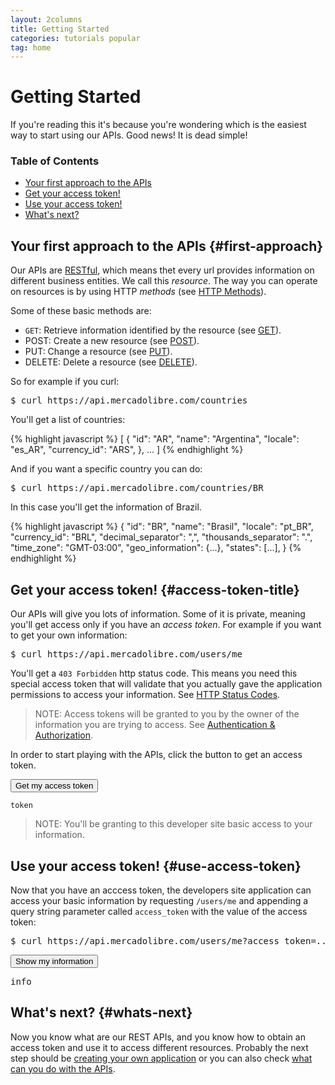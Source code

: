```yaml
---
layout: 2columns
title: Getting Started
categories: tutorials popular
tag: home
---
```


# Getting Started

If you're reading this it's because you're wondering which is the easiest way to start using our APIs. Good news! It is dead simple!

### Table of Contents
- [Your first approach to the APIs](#first-approach)
- [Get your access token!](#access-token-title)
- [Use your access token!](#use-access-token)
- [What's next?](#whats-next)

## Your first approach to the APIs {#first-approach}
Our APIs are [RESTful](http://es.wikipedia.org/wiki/Representational_State_Transfer), which means thet every url provides information on different business entities. We call this _resource_. The way you can operate on resources is by using HTTP _methods_ (see [HTTP Methods](http://www.w3.org/Protocols/rfc2616/rfc2616-sec9.html#sec9)).  

Some of these basic methods are:
* `GET`: Retrieve information identified by the resource (see [GET](http://www.w3.org/Protocols/rfc2616/rfc2616-sec9.html#sec9.3)).
* POST: Create a new resource (see [POST](http://www.w3.org/Protocols/rfc2616/rfc2616-sec9.html#sec9.5)).
* PUT: Change a resource (see [PUT](http://www.w3.org/Protocols/rfc2616/rfc2616-sec9.html#sec9.6)).
* DELETE: Delete a resource (see [DELETE](http://www.w3.org/Protocols/rfc2616/rfc2616-sec9.html#sec9.7)).

So for example if you curl:

<pre class="terminal">$ curl https://api.mercadolibre.com/countries</pre>

You'll get a list of countries:
    
{% highlight javascript %}
[
  {
    "id": "AR",
    "name": "Argentina",
    "locale": "es_AR",
    "currency_id": "ARS",
  },
  ...
]
{% endhighlight %}

And if you want a specific country you can do:

<pre class="terminal">$ curl https://api.mercadolibre.com/countries/BR</pre>

In this case you'll get the information of Brazil.

{% highlight javascript %}
{
  "id": "BR",
  "name": "Brasil",
  "locale": "pt_BR",
  "currency_id": "BRL",
  "decimal_separator": ",",
  "thousands_separator": ".",
  "time_zone": "GMT-03:00",
  "geo_information": {...},
  "states": [...],
}
{% endhighlight %}

## Get your access token! {#access-token-title}
Our APIs will give you lots of information. Some of it is private, meaning you'll get access only if you have an _access token_.
For example if you want to get your own information:

<pre class="terminal">$ curl https://api.mercadolibre.com/users/me</pre>

You'll get a `403 Forbidden` http status code. This means you need this special access token that will validate that you actually gave the application permissions to access your information. See [HTTP Status Codes](http://www.w3.org/Protocols/rfc2616/rfc2616-sec10.html).

> NOTE: Access tokens will be granted to you by the owner of the information you are trying to access. See [Authentication & Authorization](/authentication-and-authorization).

In order to start playing with the APIs, click the button to get an access token.
<p><input class="ch-btn ch-btn-small" type="button" id="get-access-token" value="Get my access token" />
<pre id="token"><code id="access_token">token</code></pre></p>

> NOTE: You'll be granting to this developer site basic access to your information.

## Use your access token! {#use-access-token}

Now that you have an acccess token, the developers site application can access your basic information by requesting `/users/me` and appending a query string parameter called `access_token` with the value of the access token:

<pre class="terminal">$ curl https://api.mercadolibre.com/users/me?access_token=...</pre>

<input class="ch-btn ch-btn-small" type="button" id="show-my-info" value="Show my information" />
<p><pre id="me">info</pre></p>

## What's next? {#whats-next}

Now you know what are our REST APIs, and you know how to obtain an access token and use it to access different resources. Probably the next step should be [creating your own application](/creating-your-own-application) or you can also check [what can you do with the APIs](/guides).

<script>
    $(document).ready(function() {
        MELI.init({client_id: 6092});
        MELI.getLoginStatus();
        $('#token').hide();
        $('#me').hide();

        $('#get-access-token').click(function() {
            if(!MELI.getToken()) {
                MELI.login(function() {
                    $('#get-access-token').hide();
                    $('#token').show();
                    $('#access_token').html(MELI.getToken());
                });
            } else {
                $('#get-access-token').hide();
                $('#token').show();
                $('#access_token').html(MELI.getToken());
            }
        });

        $('#show-my-info').click(function() {
            if(!MELI.getToken()) {
                MELI.login(function() {
                    MELI.get('/users/me', null, function(data) {
                        $('#show-my-info').hide();
                        $('#me').html(JSON.stringify(data[2]));
                        $('#me').show();
                    });
                });
            } else {
                MELI.get('/users/me', null, function(data) {
                    $('#show-my-info').hide();
                    $('#me').html(JSON.stringify(data[2]));
                    $('#me').show();
                });
            }
        });
    });
</script>
